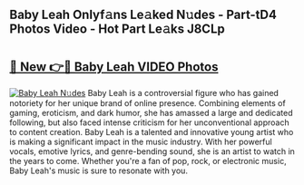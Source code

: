 ## Baby Leah Onlyf𝚊ns Le𝚊ked N𝚞des - Part-tD4 Photos Video - Hot Part Le𝚊ks J8CLp

# <h2><a href="http://ab44599.deff.icu/?id=Baby+Leah">🔗 New 👉🔴 Baby Leah VIDEO Photos</a></h2>

[![Baby Leah N𝚞des](https://i.imgur.com/rIISA9y.gif)](http://ab44599.deff.icu/?id=Baby+Leah)
Baby Leah is a controversial figure who has gained notoriety for her unique brand of online presence. Combining elements of gaming, eroticism, and dark humor, she has amassed a large and dedicated following, but also faced intense criticism for her unconventional approach to content creation. Baby Leah is a talented and innovative young artist who is making a significant impact in the music industry. With her powerful vocals, emotive lyrics, and genre-bending sound, she is an artist to watch in the years to come. Whether you're a fan of pop, rock, or electronic music, Baby Leah's music is sure to resonate with you.
